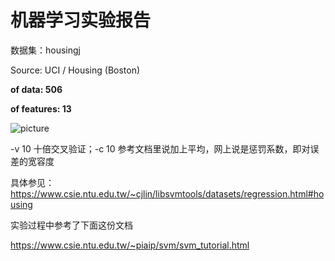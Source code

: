 # 机器学习实验报告

数据集：housingj

Source: UCI / Housing (Boston)

**of data: 506**

**of features: 13**

![picture](https://freepicgo.ltd/2021-05-23_21-45.png)

-v 10 十倍交叉验证；-c 10 参考文档里说加上平均，网上说是惩罚系数，即对误差的宽容度 

具体参见：https://www.csie.ntu.edu.tw/~cjlin/libsvmtools/datasets/regression.html#housing

实验过程中参考了下面这份文档

https://www.csie.ntu.edu.tw/~piaip/svm/svm_tutorial.html
